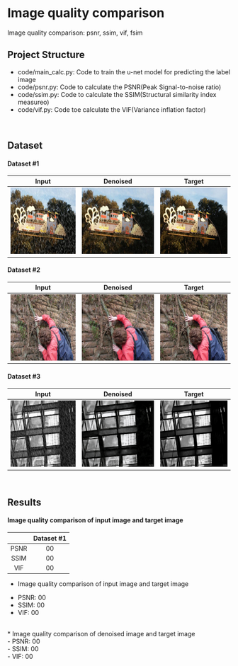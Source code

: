 # Image quality comparison </br>
Image quality comparison: psnr, ssim, vif, fsim
</br>

## Project Structure </br>
 * code/main_calc.py: Code to train the u-net model for predicting the label image
 * code/psnr.py: Code to calculate the PSNR(Peak Signal-to-noise ratio)
 * code/ssim.py: Code to calculate the SSIM(Structural similarity index measureo)
 * code/vif.py: Code toe calculate the VIF(Variance inflation factor)
</br>

## Dataset </br>
#### Dataset #1 </br>
|Input|Denoised|Target|
|:---:|:---:|:---:| 
|<img src="https://github.com/s5unnyjjj/Image_quality_comparison/blob/master/data/input/88.png" width="300" height="150">|<img src="https://github.com/s5unnyjjj/Image_quality_comparison/blob/master/data/pred/88.png" width="300" height="150">|<img src="https://github.com/s5unnyjjj/Image_quality_comparison/blob/master/data/target/88.png" width="300" height="150">|

#### Dataset #2 </br>
|Input|Denoised|Target|
|:---:|:---:|:---:| 
|<img src="https://github.com/s5unnyjjj/Image_quality_comparison/blob/master/data/input/89.png" width="300" height="150">|<img src="https://github.com/s5unnyjjj/Image_quality_comparison/blob/master/data/pred/89.png" width="300" height="150">|<img src="https://github.com/s5unnyjjj/Image_quality_comparison/blob/master/data/target/89.png" width="300" height="150">|

#### Dataset #3 </br>
|Input|Denoised|Target|
|:---:|:---:|:---:| 
|<img src="https://github.com/s5unnyjjj/Image_quality_comparison/blob/master/data/input/535.png" width="300" height="150">|<img src="https://github.com/s5unnyjjj/Image_quality_comparison/blob/master/data/pred/535.png" width="300" height="150">|<img src="https://github.com/s5unnyjjj/Image_quality_comparison/blob/master/data/target/535.png" width="300" height="150">|
</br>

## Results </br>
#### Image quality comparison of input image and target image </br>
||Dataset #1|
|:---:|:---:|
|PSNR|00|
|SSIM|00|
|VIF|00|

* Image quality comparison of input image and target image</br>
 - PSNR: 00</br>
 - SSIM: 00</br>
 - VIF: 00</br>
</br> 
* Image quality comparison of denoised image and target image</br>
 - PSNR: 00</br>
 - SSIM: 00</br>
 - VIF: 00</br>
</br>



